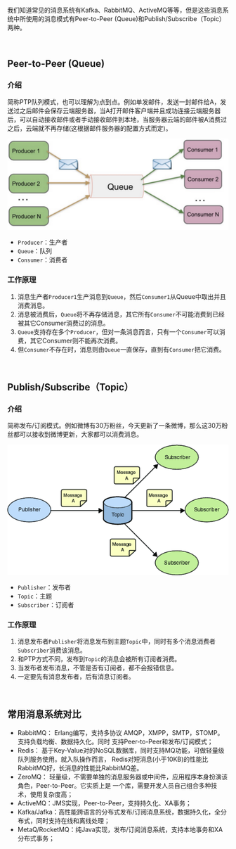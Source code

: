 <br>

我们知道常见的消息系统有Kafka、RabbitMQ、ActiveMQ等等，但是这些消息系统中所使用的消息模式有Peer-to-Peer (Queue)和Publish/Subscribe（Topic）两种。



<br>



## Peer-to-Peer (Queue)

### 介绍

简称PTP队列模式，也可以理解为点到点。例如单发邮件，发送一封邮件给A，发送过之后邮件会保存云端服务器，当A打开邮件客户端并且成功连接云端服务器后，可以自动接收邮件或者手动接收邮件到本地，当服务器云端的邮件被A消费过之后，云端就不再存储(这根据邮件服务器的配置方式而定)。

<img src="statics/ptp.png" style="zoom:50%;" />



- `Producer`：生产者
- `Queue`：队列
- `Consumer`：消费者



### 工作原理

1. 消息生产者`Producer1`生产消息到`Queue`，然后`Consumer1`从Queue中取出并且消费消息。
2. 消息被消费后，`Queue`将不再存储消息，其它所有`Consumer`不可能消费到已经被其它Consumer消费过的消息。
3. `Queue`支持存在多个`Producer`，但对一条消息而言，只有一个`Consumer`可以消费，其它Consumer则不能再次消费。
4. 但`Consumer`不存在时，消息则由`Queue`一直保存，直到有`Consumer`把它消费。



<br>



## Publish/Subscribe（Topic）

### 介绍

简称发布/订阅模式。例如微博有30万粉丝，今天更新了一条微博，那么这30万粉丝都可以接收到微博更新，大家都可以消费消息。

![](./statics/topic.png)

- `Publisher`：发布者
- `Topic`：主题
- `Subscriber`：订阅者



### 工作原理

1. 消息发布者`Publisher`将消息发布到主题`Topic`中，同时有多个消息消费者 `Subscriber`消费该消息。
2. 和PTP方式不同，发布到`Topic`的消息会被所有订阅者消费。
3. 当发布者发布消息，不管是否有订阅者，都不会报错信息。
4. 一定要先有消息发布者，后有消息订阅者。



<br>



## 常用消息系统对比

- RabbitMQ： Erlang编写，支持多协议 AMQP，XMPP，SMTP，STOMP。支持负载均衡、数据持久化。同时 支持Peer-to-Peer和发布/订阅模式；
- Redis： 基于Key-Value对的NoSQL数据库，同时支持MQ功能，可做轻量级队列服务使用。就入队操作而言， Redis对短消息(小于10KB)的性能比RabbitMQ好，长消息的性能比RabbitMQ差。
- ZeroMQ： 轻量级，不需要单独的消息服务器或中间件，应用程序本身扮演该角色，Peer-to-Peer。它实质上是 一个库，需要开发人员自己组合多种技术，使用复杂度高；
- ActiveMQ：JMS实现，Peer-to-Peer，支持持久化、XA事务；
- Kafka/Jafka：高性能跨语言的分布式发布/订阅消息系统，数据持久化，全分布式，同时支持在线和离线处理；
- MetaQ/RocketMQ：纯Java实现，发布/订阅消息系统，支持本地事务和XA分布式事务；